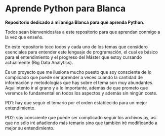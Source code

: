 # Aprende Python para Blanca
**Repositorio dedicado a mi amiga Blanca para que aprenda Python.**

Todos sean bienvenidos/as a este repositorio para que aprendan conmigo a la vez que enseño.

En este repositorio toco todos y cada uno de los temas que considero esenciales para entender este lenguaje de programación, el cual es básico para el entendimiento y el progreso del Máster que estoy cursando actualmente (Big Data Analytics).

Es un proyecto que me ilusiona mucho puesto que soy consciente de lo complicado que puede ser aprender a veces cuando la cantidad de información y metodologías que hay sobre el tema son muy abundantes.
Aquí intento ir al grano y a lo importante, además de que prometo que veremos lo fundamental en todos los aspectos y además sin ningún coste.

PD1: hay que seguir el temario por el orden establecido para un mejor entendimiento.

PD2: soy consciente que puede ser complicado seguir los archivos.py, así que no sólo iré añadiendo más temario sino que también iré modificando a mejor su entendimiento.
